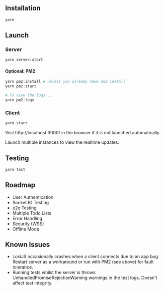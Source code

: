 ## Installation

```sh
yarn
```

## Launch

### Server

```sh
yarn server:start
```

#### Optional: PM2

```sh
yarn pm2:install # unless you already have pm2 install
yarn pm2:start

# To view the logs...
yarn pm2:logs
```

### Client

```sh
yarn start
```

Visit http://localhost:3000/ in the browser if it is not launched automatically.

Launch multiple instances to view the realtime updates.

## Testing

```sh
yarn test
```

## Roadmap

- User Authentication
- Socket.IO Testing
- e2e Testing
- Multiple Todo Lists
- Error Handling
- Security (WSS)
- Offline Mode

## Known Issues

- LokiJS occasionally crashes when a client connects due to an app bug. Restart server as a workaround or run with PM2 (see above) for fault tolerance.
- Running tests whilst the server is throws UnhandledPromiseRejectionWarning warnings in the test logs. Doesn't affect test integrity.
